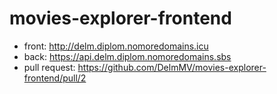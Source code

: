 # movies-explorer-frontend
* front: http://delm.diplom.nomoredomains.icu
* back: https://api.delm.diplom.nomoredomains.sbs
* pull request: https://github.com/DelmMV/movies-explorer-frontend/pull/2
